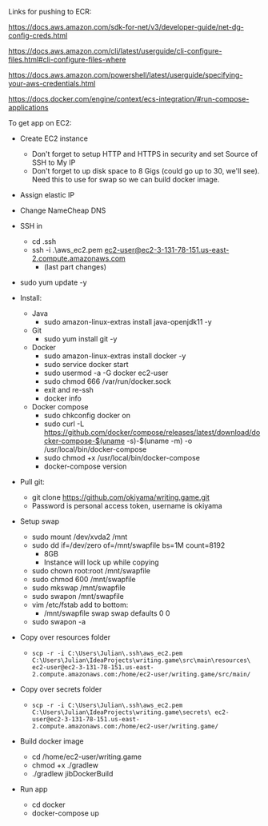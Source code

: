 Links for pushing to ECR:

https://docs.aws.amazon.com/sdk-for-net/v3/developer-guide/net-dg-config-creds.html

https://docs.aws.amazon.com/cli/latest/userguide/cli-configure-files.html#cli-configure-files-where

https://docs.aws.amazon.com/powershell/latest/userguide/specifying-your-aws-credentials.html

https://docs.docker.com/engine/context/ecs-integration/#run-compose-applications


To get app on EC2:

* Create EC2 instance
  * Don't forget to setup HTTP and HTTPS in security and set Source of SSH to My IP
  * Don't forget to up disk space to 8 Gigs (could go up to 30, we'll see). Need this to use for swap so we can build docker image.
* Assign elastic IP
* Change NameCheap DNS
* SSH in
  * cd .ssh
  * ssh -i .\aws_ec2.pem ec2-user@ec2-3-131-78-151.us-east-2.compute.amazonaws.com
    * (last part changes)

* sudo yum update -y

* Install:
  * Java  
     * sudo amazon-linux-extras install java-openjdk11 -y
  * Git 
    * sudo yum install git -y
  * Docker
    * sudo amazon-linux-extras install docker -y
    * sudo service docker start
    * sudo usermod -a -G docker ec2-user
    * sudo chmod 666 /var/run/docker.sock
    * exit and re-ssh
    * docker info
  * Docker compose
    * sudo chkconfig docker on
    * sudo curl -L https://github.com/docker/compose/releases/latest/download/docker-compose-$(uname -s)-$(uname -m) -o /usr/local/bin/docker-compose
    * sudo chmod +x /usr/local/bin/docker-compose
    * docker-compose version

* Pull git:
  * git clone https://github.com/okiyama/writing.game.git
  * Password is personal access token, username is okiyama

* Setup swap
  * sudo mount /dev/xvda2 /mnt
  * sudo dd if=/dev/zero of=/mnt/swapfile bs=1M count=8192
    * 8GB
    * Instance will lock up while copying
  * sudo chown root:root /mnt/swapfile
  * sudo chmod 600 /mnt/swapfile
  * sudo mkswap /mnt/swapfile
  * sudo swapon /mnt/swapfile
  * vim /etc/fstab add to bottom:
    * /mnt/swapfile swap swap defaults 0 0
  * sudo swapon -a

* Copy over resources folder
  *     scp -r -i C:\Users\Julian\.ssh\aws_ec2.pem C:\Users\Julian\IdeaProjects\writing.game\src\main\resources\ ec2-user@ec2-3-131-78-151.us-east-2.compute.amazonaws.com:/home/ec2-user/writing.game/src/main/
  
* Copy over secrets folder
  *     scp -r -i C:\Users\Julian\.ssh\aws_ec2.pem C:\Users\Julian\IdeaProjects\writing.game\secrets\ ec2-user@ec2-3-131-78-151.us-east-2.compute.amazonaws.com:/home/ec2-user/writing.game/

* Build docker image
  * cd /home/ec2-user/writing.game
  * chmod +x ./gradlew
  * ./gradlew jibDockerBuild
  
* Run app
  * cd docker
  * docker-compose up